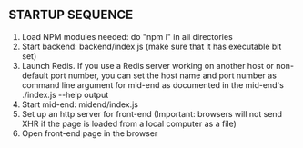 STARTUP SEQUENCE
--
1. Load NPM modules needed: do "npm i" in all directories
2. Start backend: backend/index.js (make sure that it has executable bit set)
3. Launch Redis. If you use a Redis server working on another host or non-default port number, you can set the host name and port number as command line argument for mid-end as documented in the mid-end's ./index.js --help output
4. Start mid-end: midend/index.js
5. Set up an http server for front-end (Important: browsers will not send XHR if the page is loaded from a local computer as a file)
6. Open front-end page in the browser